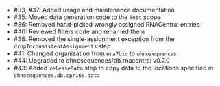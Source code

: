 * #33, #37: Added usage and maintenance documentation
* #35: Moved data generation code to the `Test` scope
* #36: Removed hand-picked wrongly assigned RNACentral entries
* #40: Reviewed filters code and renamed them
* #38: Removed the single-assignment exception from the `dropInconsistentAssignments` step
* #41: Changed organization from `era7bio` to `ohnosequences`
* #44: Upgraded to ohnosequences/db.rnacentral v0.7.0
* #43: Added `releaseData` step to copy data to the locations specified in `ohnosequences.db.cpr16s.data`
